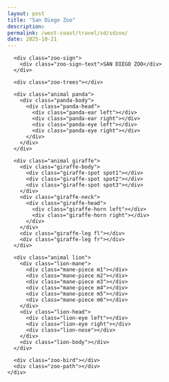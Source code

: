 ```yaml
---
layout: post
title: "San Diego Zoo"
description: 
permalink: /west-coast/travel/sd/sdzoo/
date: 2025-10-21
---
```


<!DOCTYPE html>
<html lang="en">
<head>
<meta charset="UTF-8">
<meta name="viewport" content="width=device-width, initial-scale=1.0">
<title>San Diego Zoo</title>
<style>
  * {
    box-sizing: border-box;
    margin: 0;
    padding: 0;
  }
  
  html, body {
    height: 100%;
  }
  
  body {
    font-family: system-ui, -apple-system, sans-serif;
    background: linear-gradient(135deg, #00a8cc, #005f73);
    display: flex;
    align-items: center;
    justify-content: center;
    overflow: hidden;
  }
  
  .container {
    width: min(1200px, 95vw);
    height: min(700px, 90vh);
    border-radius: 20px;
    overflow: hidden;
    box-shadow: 0 20px 60px rgba(0,0,0,.4);
  }
  
  .zoo-scene {
    width: 100%;
    height: 100%;
    background: linear-gradient(180deg, #87CEEB 0%, #90EE90 60%, #8FBC8F 100%);
    position: relative;
  }
  
  .sun {
    position: absolute;
    top: 8%;
    right: 12%;
    width: 80px;
    height: 80px;
    background: radial-gradient(circle at 35% 35%, #fff59d, #ffd54f);
    border-radius: 50%;
    box-shadow: 0 0 60px rgba(255,213,79,.5);
  }
  
  .cloud {
    position: absolute;
    background: rgba(255,255,255,.85);
    border-radius: 100px;
    width: 100px;
    height: 40px;
    top: 12%;
    left: -150px;
    animation: float 25s linear infinite;
  }
  
  .cloud:before {
    content: "";
    position: absolute;
    width: 50px;
    height: 50px;
    background: rgba(255,255,255,.85);
    border-radius: 50%;
    top: -20px;
    left: 20px;
  }
  
  @keyframes float {
    to { transform: translateX(calc(100vw + 200px)); }
  }
  
  .zoo-path {
    position: absolute;
    bottom: 0;
    left: 0;
    right: 0;
    height: 25%;
    background: linear-gradient(180deg, #d4a574 0%, #b8926a 100%);
    border-top: 4px solid #9b7b5a;
  }
  
  .zoo-trees {
    position: absolute;
    bottom: 25%;
    left: 0;
    right: 0;
    height: 35%;
    background: linear-gradient(180deg, #4a7c4e 0%, #3a6b3f 100%);
    clip-path: polygon(0 100%, 0 60%, 8% 45%, 15% 55%, 22% 40%, 30% 50%, 38% 35%, 46% 45%, 54% 30%, 62% 40%, 70% 35%, 78% 45%, 85% 38%, 92% 50%, 100% 40%, 100% 100%);
  }
  
  .zoo-sign {
    position: absolute;
    top: 10%;
    left: 50%;
    transform: translateX(-50%);
    background: linear-gradient(135deg, #8b4513, #654321);
    padding: 16px 32px;
    border-radius: 12px;
    border: 4px solid #5a3a1f;
    box-shadow: 0 10px 24px rgba(0,0,0,.3);
  }
  
  .zoo-sign-text {
    color: #ffd700;
    font-weight: 800;
    font-size: 24px;
    letter-spacing: 2px;
    text-shadow: 2px 2px 4px rgba(0,0,0,.5);
  }
  
  .animal {
    position: absolute;
    bottom: 25%;
  }
  
  /* Panda */
  .panda {
    left: 15%;
    width: 60px;
    height: 70px;
    animation: waddle 4s ease-in-out infinite;
  }
  
  .panda-body {
    width: 50px;
    height: 50px;
    background: radial-gradient(circle at 40% 30%, #fff, #f0f0f0);
    border-radius: 50%;
    position: relative;
    margin: 0 auto;
    border: 3px solid #000;
  }
  
  .panda-head {
    width: 40px;
    height: 40px;
    background: radial-gradient(circle at 40% 30%, #fff, #f0f0f0);
    border-radius: 50%;
    position: absolute;
    top: -25px;
    left: 50%;
    transform: translateX(-50%);
    border: 3px solid #000;
  }
  
  .panda-ear {
    width: 18px;
    height: 18px;
    background: #000;
    border-radius: 50%;
    position: absolute;
    top: 2px;
  }
  
  .panda-ear.left { left: -2px; }
  .panda-ear.right { right: -2px; }
  
  .panda-eye {
    width: 14px;
    height: 18px;
    background: #000;
    border-radius: 50%;
    position: absolute;
    top: 12px;
  }
  
  .panda-eye.left { left: 6px; }
  .panda-eye.right { right: 6px; }
  
  .panda-eye:before {
    content: "";
    width: 6px;
    height: 6px;
    background: #fff;
    border-radius: 50%;
    position: absolute;
    top: 4px;
    left: 4px;
  }
  
  @keyframes waddle {
    0%, 100% { transform: translateX(0) rotate(-3deg); }
    50% { transform: translateX(20px) rotate(3deg); }
  }
  
  /* Giraffe */
  .giraffe {
    right: 20%;
    width: 70px;
    height: 150px;
    animation: nibble 3s ease-in-out infinite;
  }
  
  .giraffe-body {
    width: 50px;
    height: 60px;
    background: linear-gradient(135deg, #f4a460, #d2691e);
    border-radius: 40% 40% 50% 50%;
    position: absolute;
    bottom: 30px;
    left: 10px;
    border: 2px solid #8b4513;
  }
  
  .giraffe-spot {
    width: 12px;
    height: 12px;
    background: #8b4513;
    border-radius: 50%;
    position: absolute;
  }
  
  .spot1 { top: 10px; left: 8px; }
  .spot2 { top: 20px; right: 12px; }
  .spot3 { bottom: 15px; left: 15px; }
  
  .giraffe-neck {
    width: 24px;
    height: 80px;
    background: linear-gradient(90deg, #f4a460, #d2691e);
    position: absolute;
    bottom: 75px;
    left: 32px;
    border-radius: 20px 20px 0 0;
    border: 2px solid #8b4513;
    transform-origin: bottom;
  }
  
  .giraffe-head {
    width: 32px;
    height: 36px;
    background: #f4a460;
    border-radius: 50% 50% 40% 40%;
    position: absolute;
    top: -30px;
    left: -4px;
    border: 2px solid #8b4513;
  }
  
  .giraffe-horn {
    width: 6px;
    height: 12px;
    background: #8b4513;
    border-radius: 50% 50% 0 0;
    position: absolute;
    top: -8px;
  }
  
  .giraffe-horn.left { left: 6px; }
  .giraffe-horn.right { right: 6px; }
  
  .giraffe-leg {
    width: 12px;
    height: 30px;
    background: #d2691e;
    position: absolute;
    bottom: 0;
    border-radius: 0 0 4px 4px;
    border: 2px solid #8b4513;
  }
  
  .giraffe-leg.fl { left: 12px; }
  .giraffe-leg.fr { right: 18px; }
  
  @keyframes nibble {
    0%, 100% { transform: none; }
    50% { transform: translateY(-8px); }
  }
  
  /* Lion */
  .lion {
    left: 45%;
    width: 80px;
    height: 70px;
    animation: roar 5s ease-in-out infinite;
  }
  
  .lion-body {
    width: 60px;
    height: 50px;
    background: linear-gradient(135deg, #daa520, #b8860b);
    border-radius: 40%;
    position: absolute;
    bottom: 0;
    left: 10px;
    border: 2px solid #8b6914;
  }
  
  .lion-head {
    width: 45px;
    height: 45px;
    background: radial-gradient(circle at 40% 40%, #daa520, #b8860b);
    border-radius: 50%;
    position: absolute;
    top: 0;
    left: 0;
    border: 2px solid #8b6914;
  }
  
  .lion-mane {
    position: absolute;
    width: 70px;
    height: 70px;
    top: -12px;
    left: -13px;
  }
  
  .mane-piece {
    width: 18px;
    height: 18px;
    background: #cd853f;
    border-radius: 50%;
    position: absolute;
  }
  
  .m1 { top: 0; left: 50%; transform: translateX(-50%); }
  .m2 { top: 8px; left: 8px; }
  .m3 { top: 8px; right: 8px; }
  .m4 { bottom: 8px; left: 0; }
  .m5 { bottom: 8px; right: 0; }
  .m6 { bottom: 0; left: 50%; transform: translateX(-50%); }
  
  .lion-eye {
    width: 8px;
    height: 8px;
    background: #000;
    border-radius: 50%;
    position: absolute;
    top: 18px;
  }
  
  .lion-eye.left { left: 12px; }
  .lion-eye.right { right: 12px; }
  
  .lion-nose {
    width: 12px;
    height: 8px;
    background: #8b6914;
    border-radius: 50%;
    position: absolute;
    bottom: 12px;
    left: 50%;
    transform: translateX(-50%);
  }
  
  @keyframes roar {
    0%, 90%, 100% { transform: scale(1); }
    95% { transform: scale(1.1); }
  }
  
  .zoo-bird {
    position: absolute;
    width: 30px;
    height: 12px;
    top: 15%;
    left: -50px;
    animation: flyBird 12s linear infinite;
  }
  
  .zoo-bird:before,
  .zoo-bird:after {
    content: "";
    position: absolute;
    width: 15px;
    height: 8px;
    background: transparent;
    border-top: 3px solid #333;
    border-radius: 50%;
  }
  
  .zoo-bird:before {
    left: 0;
    animation: flapLeft 0.5s ease-in-out infinite;
  }
  
  .zoo-bird:after {
    right: 0;
    animation: flapRight 0.5s ease-in-out infinite;
  }
  
  @keyframes flyBird {
    to { left: 110%; }
  }
  
  @keyframes flapLeft {
    0%, 100% { transform: rotateX(0deg); }
    50% { transform: rotateX(30deg); }
  }
  
  @keyframes flapRight {
    0%, 100% { transform: rotateX(0deg); }
    50% { transform: rotateX(-30deg); }
  }
</style>
</head>
<body>
  <div class="container">
    <div class="zoo-scene">
      <div class="sun"></div>
      <div class="cloud"></div>
      
      <div class="zoo-sign">
        <div class="zoo-sign-text">SAN DIEGO ZOO</div>
      </div>
      
      <div class="zoo-trees"></div>
      
      <div class="animal panda">
        <div class="panda-body">
          <div class="panda-head">
            <div class="panda-ear left"></div>
            <div class="panda-ear right"></div>
            <div class="panda-eye left"></div>
            <div class="panda-eye right"></div>
          </div>
        </div>
      </div>
      
      <div class="animal giraffe">
        <div class="giraffe-body">
          <div class="giraffe-spot spot1"></div>
          <div class="giraffe-spot spot2"></div>
          <div class="giraffe-spot spot3"></div>
        </div>
        <div class="giraffe-neck">
          <div class="giraffe-head">
            <div class="giraffe-horn left"></div>
            <div class="giraffe-horn right"></div>
          </div>
        </div>
        <div class="giraffe-leg fl"></div>
        <div class="giraffe-leg fr"></div>
      </div>
      
      <div class="animal lion">
        <div class="lion-mane">
          <div class="mane-piece m1"></div>
          <div class="mane-piece m2"></div>
          <div class="mane-piece m3"></div>
          <div class="mane-piece m4"></div>
          <div class="mane-piece m5"></div>
          <div class="mane-piece m6"></div>
        </div>
        <div class="lion-head">
          <div class="lion-eye left"></div>
          <div class="lion-eye right"></div>
          <div class="lion-nose"></div>
        </div>
        <div class="lion-body"></div>
      </div>
      
      <div class="zoo-bird"></div>
      <div class="zoo-path"></div>
    </div>
  </div>
</body>
</html>